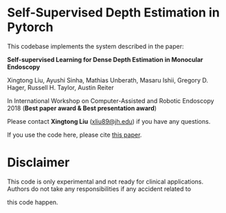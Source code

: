 # Self-Supervised Depth Estimation in Pytorch

This codebase implements the system described in the paper:

**Self-supervised Learning for Dense Depth Estimation in Monocular Endoscopy**

Xingtong Liu, Ayushi Sinha, Mathias Unberath, Masaru Ishii, Gregory D. Hager, Russell H. Taylor, Austin Reiter

In International Workshop on Computer-Assisted and Robotic Endoscopy 2018 (**Best paper award & Best presentation award**)

Please contact **Xingtong Liu** (xliu89@jh.edu) if you have any questions.

If you use the code here, please cite [this paper](https://link.springer.com/chapter/10.1007/978-3-030-01201-4_15).

# Disclaimer

This code is only experimental and not ready for clinical applications. Authors do not take any responsibilities if any accident related to

this code happen.
